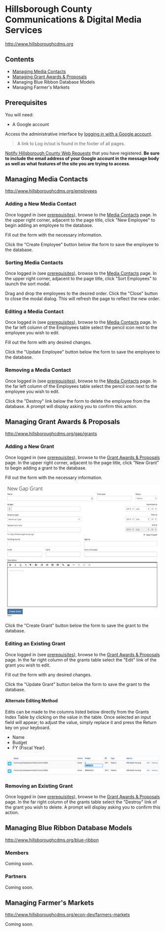 # Hillsborough County Communications & Digital Media Services

<a href="http://www.hillsboroughcdms.org" target="_blank">http://www.hillsboroughcdms.org</a>

## Contents

* [Managing Media Contacts](https://github.com/Commbocc/hccdms#managing-media-contacts)
* [Managing Grant Awards & Proposals](https://github.com/Commbocc/hccdms#managing-grant-awards--proposals)
* Managing Blue Ribbon Database Models
* Managing Farmer's Markets

## Prerequisites
You will need:

* A Google account

Access the administrative interface by <a href="http://www.hillsboroughcdms.org/users/auth/google_oauth2" target="_blank">logging in with a Google account</a>.

> A link to Log in/out is found in the footer of all pages.

[Notify Hillsborough County Web Requests](mailto:WebRequest@hillsboroughcounty.org) that you have registered. **Be sure to include the email address of your Google account in the message body as well as what features of the site you are trying to access**.

## Managing Media Contacts

<a href="http://www.hillsboroughcdms.org/employees" target="_blank">http://www.hillsboroughcdms.org/employees</a>

### Adding a New Media Contact
Once logged in (see [prerequisites](https://github.com/Commbocc/hccdms#prerequisites)), browse to the <a href="http://www.hillsboroughcdms.org/employees" target="_blank">Media Contacts</a> page. In the upper right corner, adjacent to the page title, click "New Employee" to begin adding an employee to the database.

Fill out the form with the necessary information.

Click the "Create Employee" button below the form to save the employee to the database.

### Sorting Media Contacts
Once logged in (see [prerequisites](https://github.com/Commbocc/hccdms#prerequisites)), browse to the <a href="http://www.hillsboroughcdms.org/employees" target="_blank">Media Contacts</a> page. In the upper right corner, adjacent to the page title, click "Sort Employees" to launch the sort modal.

Drag and drop the employees to the desired order. Click the "Close" button to close the modal dialog. This will refresh the page to reflect the new order.

### Editing a Media Contact
Once logged in (see [prerequisites](https://github.com/Commbocc/hccdms#prerequisites)), browse to the <a href="http://www.hillsboroughcdms.org/employees" target="_blank">Media Contacts</a> page. In the far left column of the Employees table select the pencil icon next to the employee you wish to edit.

Fill out the form with any desired changes.

Click the "Update Employee" button below the form to save the employee to the database.

### Removing a Media Contact
Once logged in (see [prerequisites](https://github.com/Commbocc/hccdms#prerequisites)), browse to the <a href="http://www.hillsboroughcdms.org/employees" target="_blank">Media Contacts</a> page. In the far left column of the Employees table select the pencil icon next to the employee you wish to edit.

Click the "Destroy" link below the form to delete the employee from the database. A prompt will display asking you to confirm this action.

## Managing Grant Awards & Proposals

<a href="http://www.hillsboroughcdms.org/gap/grants" target="_blank">http://www.hillsboroughcdms.org/gap/grants</a>

### Adding a New Grant
Once logged in (see [prerequisites](https://github.com/Commbocc/hccdms#prerequisites)), browse to the <a href="http://www.hillsboroughcdms.org/gap/grants" target="_blank">Grant Awards & Proposals</a> page. In the upper right corner, adjacent to the page title, click "New Grant" to begin adding a grant to the database.

Fill out the form with the necessary information.

![GAP Grant Form](https://raw.githubusercontent.com/Commbocc/hccdms/master/images/gap-grant-form.png "GAP Grant Form")

Click the "Create Grant" button below the form to save the grant to the database.

### Editing an Existing Grant
Once logged in (see [prerequisites](https://github.com/Commbocc/hccdms#prerequisites)), browse to the <a href="http://www.hillsboroughcdms.org/gap/grants" target="_blank">Grant Awards & Proposals</a> page. In the far right column of the grants table select the "Edit" link of the grant you wish to edit.

Fill out the form with any desired changes.

Click the "Update Grant" button below the form to save the grant to the database.

#### Alternate Editing Method

Edits can be made to the columns listed below directly from the Grants Index Table by clicking on the value in the table. Once selected an input field will appear; to adjust the value, simply replace it and press the Return key on your keyboard.

* Name
* Budget
* FY (Fiscal Year)

![In Place Editing](https://raw.githubusercontent.com/Commbocc/hccdms/master/images/gap-grant-in-place-editing.png "In Place Editing")

### Removing an Existing Grant
Once logged in (see [prerequisites](https://github.com/Commbocc/hccdms#prerequisites)), browse to the <a href="http://www.hillsboroughcdms.org/gap/grants" target="_blank">Grant Awards & Proposals</a> page. In the far right column of the grants table select the "Destroy" link of the grant you wish to delete. A prompt will display asking you to confirm this action.

## Managing Blue Ribbon Database Models

<a href="http://www.hillsboroughcdms.org/blue-ribbon" target="_blank">http://www.hillsboroughcdms.org/blue-ribbon</a>

### Members
Coming soon.

### Partners
Coming soon.

## Managing Farmer's Markets

<a href="http://www.hillsboroughcdms.org/econ-dev/farmers-markets" target="_blank">http://www.hillsboroughcdms.org/econ-dev/farmers-markets</a>

Coming soon.
